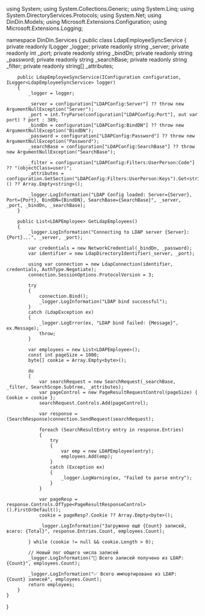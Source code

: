 using System;
using System.Collections.Generic;
using System.Linq;
using System.DirectoryServices.Protocols;
using System.Net;
using DinDin.Models;
using Microsoft.Extensions.Configuration;
using Microsoft.Extensions.Logging;

namespace DinDin.Services
{
    public class LdapEmployeeSyncService
    {
        private readonly ILogger<LdapEmployeeSyncService> _logger;
        private readonly string _server;
        private readonly int _port;
        private readonly string _bindDn;
        private readonly string _password;
        private readonly string _searchBase;
        private readonly string _filter;
        private readonly string[] _attributes;

        public LdapEmployeeSyncService(IConfiguration configuration, ILogger<LdapEmployeeSyncService> logger)
        {
            _logger = logger;

            _server = configuration["LDAPConfig:Server"] ?? throw new ArgumentNullException("Server");
            _port = int.TryParse(configuration["LDAPConfig:Port"], out var port) ? port : 389;
            _bindDn = configuration["LDAPConfig:BindDN"] ?? throw new ArgumentNullException("BindDN");
            _password = configuration["LDAPConfig:Password"] ?? throw new ArgumentNullException("Password");
            _searchBase = configuration["LDAPConfig:SearchBase"] ?? throw new ArgumentNullException("SearchBase");

            _filter = configuration["LDAPConfig:Filters:UserPerson:Code"] ?? "(objectClass=user)";
            _attributes = configuration.GetSection("LDAPConfig:Filters:UserPerson:Keys").Get<string[]>() ?? Array.Empty<string>();

            _logger.LogInformation("LDAP Config loaded: Server={Server}, Port={Port}, BindDN={BindDN}, SearchBase={SearchBase}", _server, _port, _bindDn, _searchBase);
        }

        public List<LDAPEmployee> GetLdapEmployees()
        {
            _logger.LogInformation("Connecting to LDAP server {Server}:{Port}...", _server, _port);

            var credentials = new NetworkCredential(_bindDn, _password);
            var identifier = new LdapDirectoryIdentifier(_server, _port);

            using var connection = new LdapConnection(identifier, credentials, AuthType.Negotiate);
            connection.SessionOptions.ProtocolVersion = 3;

            try
            {
                connection.Bind();
                _logger.LogInformation("LDAP bind successful");
            }
            catch (LdapException ex)
            {
                _logger.LogError(ex, "LDAP bind failed: {Message}", ex.Message);
                throw;
            }

            var employees = new List<LDAPEmployee>();
            const int pageSize = 1000;
            byte[] cookie = Array.Empty<byte>();

            do
            {
                var searchRequest = new SearchRequest(_searchBase, _filter, SearchScope.Subtree, _attributes);
                var pageControl = new PageResultRequestControl(pageSize) { Cookie = cookie };
                searchRequest.Controls.Add(pageControl);

                var response = (SearchResponse)connection.SendRequest(searchRequest);

                foreach (SearchResultEntry entry in response.Entries)
                {
                    try
                    {
                        var emp = new LDAPEmployee(entry);
                        employees.Add(emp);
                    }
                    catch (Exception ex)
                    {
                        _logger.LogWarning(ex, "Failed to parse entry");
                    }
                }

                var pageResp = response.Controls.OfType<PageResultResponseControl>().FirstOrDefault();
                cookie = pageResp?.Cookie ?? Array.Empty<byte>();

                _logger.LogInformation("Загружено ещё {Count} записей, всего: {Total}", response.Entries.Count, employees.Count);

            } while (cookie != null && cookie.Length > 0);

            // Новый лог общего числа записей
            _logger.LogInformation("🎯 Всего записей получено из LDAP: {Count}", employees.Count);

            _logger.LogInformation("✅ Всего импортировано из LDAP: {Count} записей", employees.Count);
            return employees;
        }
    }
}
